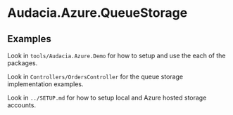 # Audacia.Azure.QueueStorage

## Examples
Look in `tools/Audacia.Azure.Demo` for how to setup and use the each of the packages.

Look in `Controllers/OrdersController` for the queue storage implementation examples.

Look in `../SETUP.md` for how to setup local and Azure hosted storage accounts.